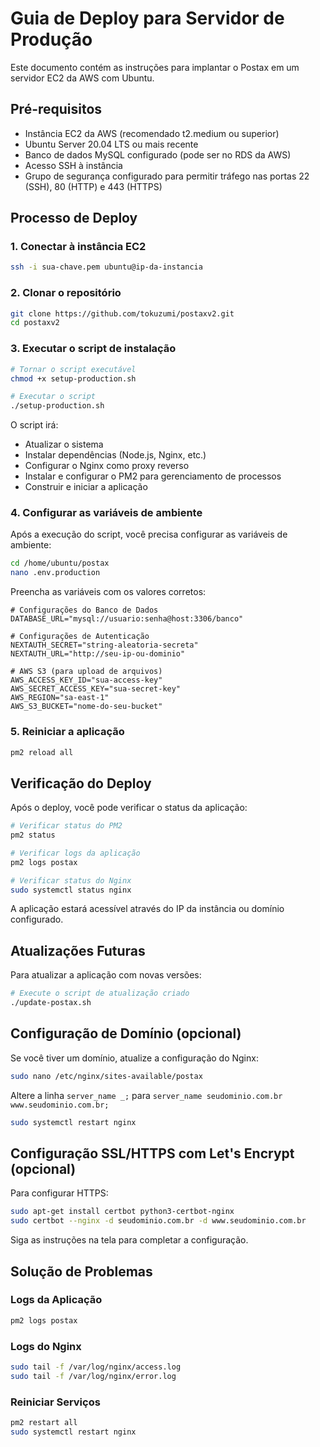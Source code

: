 # Guia de Deploy para Servidor de Produção

Este documento contém as instruções para implantar o Postax em um servidor EC2 da AWS com Ubuntu.

## Pré-requisitos

- Instância EC2 da AWS (recomendado t2.medium ou superior)
- Ubuntu Server 20.04 LTS ou mais recente
- Banco de dados MySQL configurado (pode ser no RDS da AWS)
- Acesso SSH à instância
- Grupo de segurança configurado para permitir tráfego nas portas 22 (SSH), 80 (HTTP) e 443 (HTTPS)

## Processo de Deploy

### 1. Conectar à instância EC2

```bash
ssh -i sua-chave.pem ubuntu@ip-da-instancia
```

### 2. Clonar o repositório

```bash
git clone https://github.com/tokuzumi/postaxv2.git
cd postaxv2
```

### 3. Executar o script de instalação

```bash
# Tornar o script executável
chmod +x setup-production.sh

# Executar o script
./setup-production.sh
```

O script irá:
- Atualizar o sistema
- Instalar dependências (Node.js, Nginx, etc.)
- Configurar o Nginx como proxy reverso
- Instalar e configurar o PM2 para gerenciamento de processos
- Construir e iniciar a aplicação

### 4. Configurar as variáveis de ambiente

Após a execução do script, você precisa configurar as variáveis de ambiente:

```bash
cd /home/ubuntu/postax
nano .env.production
```

Preencha as variáveis com os valores corretos:

```
# Configurações do Banco de Dados
DATABASE_URL="mysql://usuario:senha@host:3306/banco"

# Configurações de Autenticação
NEXTAUTH_SECRET="string-aleatoria-secreta"
NEXTAUTH_URL="http://seu-ip-ou-dominio"

# AWS S3 (para upload de arquivos)
AWS_ACCESS_KEY_ID="sua-access-key"
AWS_SECRET_ACCESS_KEY="sua-secret-key"
AWS_REGION="sa-east-1"
AWS_S3_BUCKET="nome-do-seu-bucket"
```

### 5. Reiniciar a aplicação

```bash
pm2 reload all
```

## Verificação do Deploy

Após o deploy, você pode verificar o status da aplicação:

```bash
# Verificar status do PM2
pm2 status

# Verificar logs da aplicação
pm2 logs postax

# Verificar status do Nginx
sudo systemctl status nginx
```

A aplicação estará acessível através do IP da instância ou domínio configurado.

## Atualizações Futuras

Para atualizar a aplicação com novas versões:

```bash
# Execute o script de atualização criado
./update-postax.sh
```

## Configuração de Domínio (opcional)

Se você tiver um domínio, atualize a configuração do Nginx:

```bash
sudo nano /etc/nginx/sites-available/postax
```

Altere a linha `server_name _;` para `server_name seudominio.com.br www.seudominio.com.br;`

```bash
sudo systemctl restart nginx
```

## Configuração SSL/HTTPS com Let's Encrypt (opcional)

Para configurar HTTPS:

```bash
sudo apt-get install certbot python3-certbot-nginx
sudo certbot --nginx -d seudominio.com.br -d www.seudominio.com.br
```

Siga as instruções na tela para completar a configuração.

## Solução de Problemas

### Logs da Aplicação
```bash
pm2 logs postax
```

### Logs do Nginx
```bash
sudo tail -f /var/log/nginx/access.log
sudo tail -f /var/log/nginx/error.log
```

### Reiniciar Serviços
```bash
pm2 restart all
sudo systemctl restart nginx
``` 